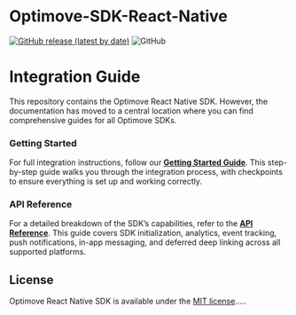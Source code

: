 # Optimove-SDK-React-Native

[![GitHub release (latest by date)](https://img.shields.io/github/v/release/optimove-tech/Optimove-SDK-React-Native?style=flat-square)](https://github.com/optimove-tech/Optimove-SDK-React-Native/releases/latest)
![GitHub](https://img.shields.io/github/license/optimove-tech/Optimove-SDK-React-Native?style=flat-square)

# Integration Guide

This repository contains the Optimove React Native SDK. However, the documentation has moved to a central location where you can find comprehensive guides for all Optimove SDKs.  

### Getting Started  
For full integration instructions, follow our **[Getting Started Guide](https://developer.optimove.com/docs/optimobile-getting-started)**. This step-by-step guide walks you through the integration process, with checkpoints to ensure everything is set up and working correctly.  

### API Reference  
For a detailed breakdown of the SDK’s capabilities, refer to the **[API Reference](https://developer.optimove.com/reference/api-reference-optimobile-sdk)**. This guide covers SDK initialization, analytics, event tracking, push notifications, in-app messaging, and deferred deep linking across all supported platforms.  

## License

Optimove React Native SDK is available under the [MIT license](LICENSE).....
   
